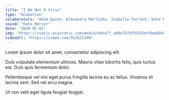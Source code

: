 ```yaml
---
title: "I Am Not A Virus"
type: "Animation"
colaborators: "Adam Quinn; Alexandra Martinho; Isabelle Farrant; Kate Mercer"
sound: "Kate Mercer"
date: "2020-01-01"
img: "https://static.wixstatic.com/media/de5a7f_a90e7b7bf55543ef9ee6948a25940a5b~mv2.gif"
videoUrl: "https://vimeo.com/552622100"
---
```

Lorem ipsum dolor sit amet, consectetur adipiscing elit.

Duis vulputate elementum ultrices. Mauris vitae lobortis felis, quis luctus est. Duis quis fermentum dolor. 

Pellentesque vel nisi eget purus fringilla lacinia eu ac tellus. Vivamus et lacinia sem. Sed vel arcu magna. 

Ut non velit eget ligula feugiat feugiat.